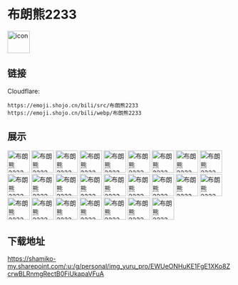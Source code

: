 # 布朗熊2233
<img src="https://emoji.shojo.cn/bili/src/布朗熊2233/icon.png" width="50" height="50" alt="icon">

## 链接
Cloudflare:
```
https://emoji.shojo.cn/bili/src/布朗熊2233
https://emoji.shojo.cn/bili/webp/布朗熊2233
```
## 展示
<img src="https://emoji.shojo.cn/bili/src/布朗熊2233/布朗熊2233-问号.png" width="50" height="50" alt="布朗熊2233-问号">
<img src="https://emoji.shojo.cn/bili/src/布朗熊2233/布朗熊2233-无语.png" width="50" height="50" alt="布朗熊2233-无语">
<img src="https://emoji.shojo.cn/bili/src/布朗熊2233/布朗熊2233-大感谢.png" width="50" height="50" alt="布朗熊2233-大感谢">
<img src="https://emoji.shojo.cn/bili/src/布朗熊2233/布朗熊2233-破防了.png" width="50" height="50" alt="布朗熊2233-破防了">
<img src="https://emoji.shojo.cn/bili/src/布朗熊2233/布朗熊2233-好耶.png" width="50" height="50" alt="布朗熊2233-好耶">
<img src="https://emoji.shojo.cn/bili/src/布朗熊2233/布朗熊2233-溜了溜了.png" width="50" height="50" alt="布朗熊2233-溜了溜了">
<img src="https://emoji.shojo.cn/bili/src/布朗熊2233/布朗熊2233-就这.png" width="50" height="50" alt="布朗熊2233-就这">
<img src="https://emoji.shojo.cn/bili/src/布朗熊2233/布朗熊2233-围观.png" width="50" height="50" alt="布朗熊2233-围观">
<img src="https://emoji.shojo.cn/bili/src/布朗熊2233/布朗熊2233-AWSL.png" width="50" height="50" alt="布朗熊2233-AWSL">
<img src="https://emoji.shojo.cn/bili/src/布朗熊2233/布朗熊2233-点赞.png" width="50" height="50" alt="布朗熊2233-点赞">
<img src="https://emoji.shojo.cn/bili/src/布朗熊2233/布朗熊2233-夺笋呐.png" width="50" height="50" alt="布朗熊2233-夺笋呐">
<img src="https://emoji.shojo.cn/bili/src/布朗熊2233/布朗熊2233-枯了.png" width="50" height="50" alt="布朗熊2233-枯了">
<img src="https://emoji.shojo.cn/bili/src/布朗熊2233/布朗熊2233-真香.png" width="50" height="50" alt="布朗熊2233-真香">
<img src="https://emoji.shojo.cn/bili/src/布朗熊2233/布朗熊2233-酸了.png" width="50" height="50" alt="布朗熊2233-酸了">
<img src="https://emoji.shojo.cn/bili/src/布朗熊2233/布朗熊2233-吹爆.png" width="50" height="50" alt="布朗熊2233-吹爆">
<img src="https://emoji.shojo.cn/bili/src/布朗熊2233/布朗熊2233-可以.png" width="50" height="50" alt="布朗熊2233-可以">
<img src="https://emoji.shojo.cn/bili/src/布朗熊2233/布朗熊2233-秀.png" width="50" height="50" alt="布朗熊2233-秀">
<img src="https://emoji.shojo.cn/bili/src/布朗熊2233/布朗熊2233-吃瓜.png" width="50" height="50" alt="布朗熊2233-吃瓜">
<img src="https://emoji.shojo.cn/bili/src/布朗熊2233/布朗熊2233-有排面.png" width="50" height="50" alt="布朗熊2233-有排面">
<img src="https://emoji.shojo.cn/bili/src/布朗熊2233/布朗熊2233-在吗.png" width="50" height="50" alt="布朗熊2233-在吗">
<img src="https://emoji.shojo.cn/bili/src/布朗熊2233/布朗熊2233-暗中观察.png" width="50" height="50" alt="布朗熊2233-暗中观察">
<img src="https://emoji.shojo.cn/bili/src/布朗熊2233/布朗熊2233-天呐.png" width="50" height="50" alt="布朗熊2233-天呐">
<img src="https://emoji.shojo.cn/bili/src/布朗熊2233/布朗熊2233-加油.png" width="50" height="50" alt="布朗熊2233-加油">
<img src="https://emoji.shojo.cn/bili/src/布朗熊2233/布朗熊2233-笑发财了.png" width="50" height="50" alt="布朗熊2233-笑发财了">
<img src="https://emoji.shojo.cn/bili/src/布朗熊2233/布朗熊2233-累.png" width="50" height="50" alt="布朗熊2233-累">

## 下载地址

https://shamiko-my.sharepoint.com/:u:/g/personal/img_yuru_pro/EWUeONHuKE1FgE1XKo8ZcrwBLRnmgRectB0FiUkapaVFuA